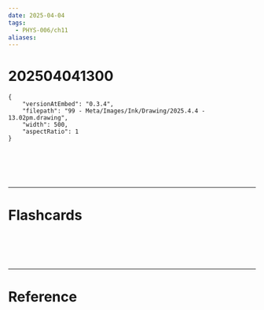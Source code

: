 ```yaml
---
date: 2025-04-04
tags:
  - PHYS-006/ch11
aliases:
---
```

# 202504041300

```handdrawn-ink
{
	"versionAtEmbed": "0.3.4",
	"filepath": "99 - Meta/Images/Ink/Drawing/2025.4.4 - 13.02pm.drawing",
	"width": 500,
	"aspectRatio": 1
}
```


# ‌
---
# Flashcards


# ‌
---
# Reference
